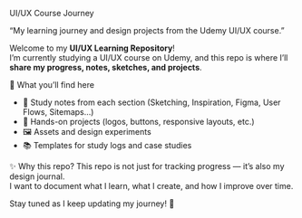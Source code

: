 UI/UX Course Journey

“My learning journey and design projects from the Udemy UI/UX course.”

Welcome to my **UI/UX Learning Repository**!  
I’m currently studying a UI/UX course on Udemy, and this repo is where I’ll **share my progress, notes, sketches, and projects**.  

📌 What you’ll find here
- 📝 Study notes from each section (Sketching, Inspiration, Figma, User Flows, Sitemaps…)
- 🎯 Hands-on projects (logos, buttons, responsive layouts, etc.)
- 🖼️ Assets and design experiments
- 📚 Templates for study logs and case studies

✨ Why this repo?
This repo is not just for tracking progress — it’s also my design journal.  
I want to document what I learn, what I create, and how I improve over time.

Stay tuned as I keep updating my journey! 🚀

